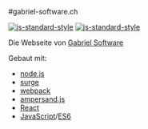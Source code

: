 #gabriel-software.ch

[![js-standard-style](https://img.shields.io/badge/code%20style-standard-brightgreen.svg?style=flat)](https://github.com/feross/standard)
[![js-standard-style](https://img.shields.io/badge/license-ISC-brightgreen.svg)](https://github.com/barbalex/gs/blob/master/license.md)

Die Webseite von [Gabriel Software](http://gabriel-software.ch) 

Gebaut mit:

- [node.js](https://nodejs.org)
- [surge](https://surge.sh)
- [webpack](http://webpack.github.io)
- [ampersand.js](http://ampersandjs.com/)
- [React](https://facebook.github.io/react/index.html)
- [JavaScript](http://en.wikipedia.org/wiki/JavaScript)/[ES6](https://github.com/lukehoban/es6features)